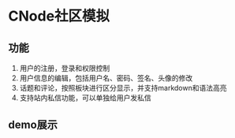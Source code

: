 CNode社区模拟
======
功能
-----
1. 用户的注册，登录和权限控制
2. 用户信息的编辑，包括用户名、密码、签名、头像的修改
3. 话题和评论，按照板块进行区分显示，并支持markdown和语法高亮
4. 支持站内私信功能，可以单独给用户发私信

demo展示
-----
